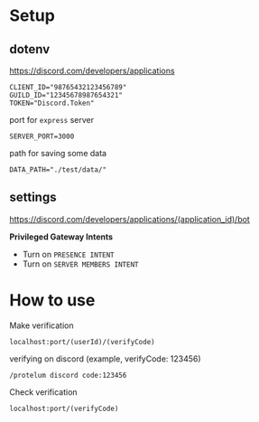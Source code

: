 # Setup

## dotenv

https://discord.com/developers/applications

```dosini
CLIENT_ID="98765432123456789"
GUILD_ID="12345678987654321"
TOKEN="Discord.Token"
```

port for `express` server

```dosini
SERVER_PORT=3000
```

path for saving some data

```dosini
DATA_PATH="./test/data/"
```

## settings

https://discord.com/developers/applications/(application_id)/bot

**Privileged Gateway Intents**

- Turn on `PRESENCE INTENT`
- Turn on `SERVER MEMBERS INTENT`

# How to use

Make verification
```
localhost:port/(userId)/(verifyCode)
```

verifying on discord (example, verifyCode: 123456)
```
/protelum discord code:123456
```

Check verification
```
localhost:port/(verifyCode)
```
